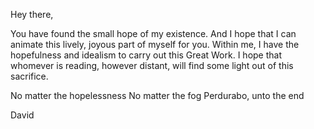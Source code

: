 Hey there,

You have found the small hope of my existence. And I hope that I can animate this lively, joyous part of myself for you.
Within me, I have the hopefulness and idealism to carry out this Great Work.
I hope that whomever is reading, however distant, will find some light out of this sacrifice.

No matter the hopelessness 
No matter the fog 
Perdurabo, unto the end

David
